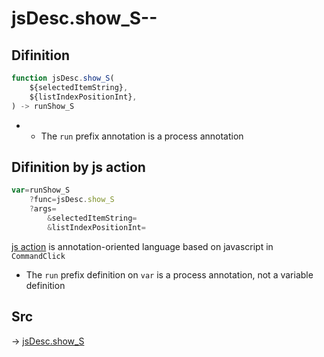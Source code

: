 # jsDesc.show_S--

## Difinition

```js.js
function jsDesc.show_S(
	${selectedItemString},
	${listIndexPositionInt},
) -> runShow_S
```

- - The `run` prefix annotation is a process annotation


## Difinition by js action

```js.js
var=runShow_S
	?func=jsDesc.show_S
	?args=
		&selectedItemString=
		&listIndexPositionInt=
```

[js action](#) is annotation-oriented language based on javascript in `CommandClick`

- The `run` prefix definition on `var` is a process annotation, not a variable definition

## Src

-> [jsDesc.show_S](https://github.com/puutaro/CommandClick/blob/master/app/src/main/java/com/puutaro/commandclick/fragment_lib/terminal_fragment/js_interface/list_index/JsDesc.kt#L26)


